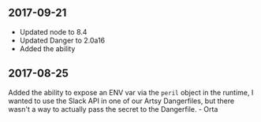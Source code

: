 ## 2017-09-21

* Updated node to 8.4
* Updated Danger to 2.0a16
* Added the ability 

## 2017-08-25

Added the ability to expose an ENV var via the `peril` object in the runtime, I wanted to use the Slack API in one of our Artsy Dangerfiles, but there wasn't a way to actually pass the secret to the Dangerfile. - Orta
